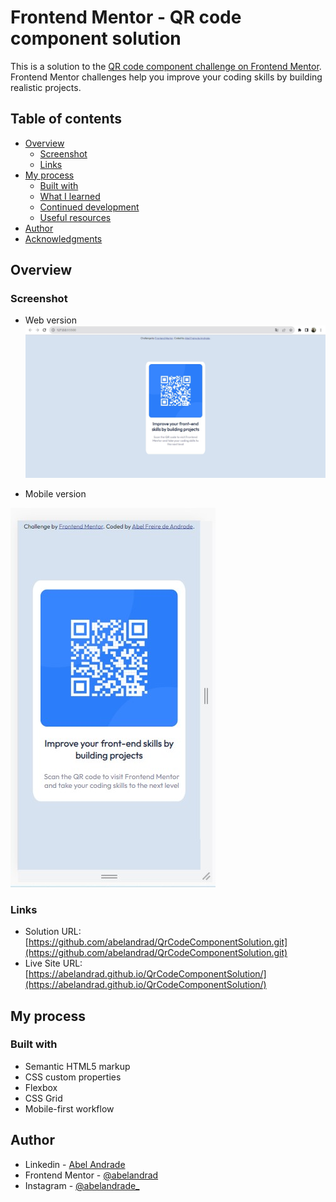# Frontend Mentor - QR code component solution

This is a solution to the [QR code component challenge on Frontend Mentor](https://www.frontendmentor.io/challenges/qr-code-component-iux_sIO_H). Frontend Mentor challenges help you improve your coding skills by building realistic projects. 

## Table of contents

- [Overview](#overview)
  - [Screenshot](#screenshot)
  - [Links](#links)
- [My process](#my-process)
  - [Built with](#built-with)
  - [What I learned](#what-i-learned)
  - [Continued development](#continued-development)
  - [Useful resources](#useful-resources)
- [Author](#author)
- [Acknowledgments](#acknowledgments)


## Overview

###  Screenshot

- Web version
![](./images/screenshotwebpage.jpg)

- Mobile version
  
![](./images/screenshotmobilepage.jpg)

### Links

- Solution URL: [https://github.com/abelandrad/QrCodeComponentSolution.git](https://github.com/abelandrad/QrCodeComponentSolution.git)
- Live Site URL: [https://abelandrad.github.io/QrCodeComponentSolution/](https://abelandrad.github.io/QrCodeComponentSolution/)

## My process

### Built with

- Semantic HTML5 markup
- CSS custom properties
- Flexbox
- CSS Grid
- Mobile-first workflow

## Author

- Linkedin - [Abel Andrade](https://www.linkedin.com/in/abelandradeufam/)
- Frontend Mentor - [@abelandrad](https://www.frontendmentor.io/profile/abelandrad)
- Instagram - [@abelandrade_](https://www.instagram.com/abelandrade_/)
